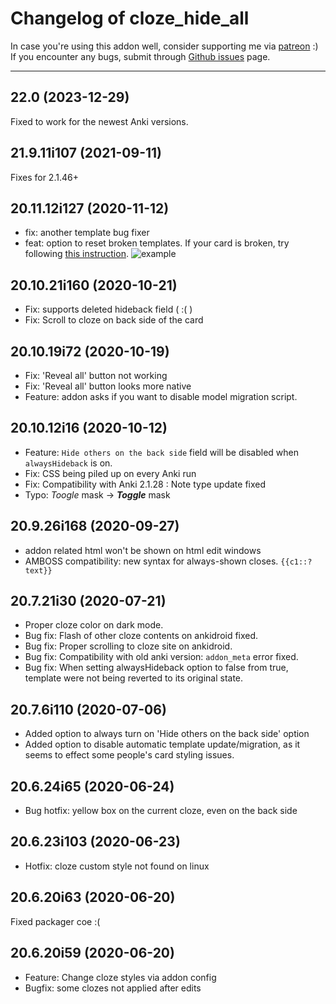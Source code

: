# Changelog of cloze_hide_all

In case you're using this addon well, consider supporting me via [patreon](https://www.patreon.com/trgk) :)
If you encounter any bugs, submit through [Github issues](https://github.com/trgkanki/remaining_time/issues) page.

-----

[comment]: # (DO NOT MODIFY. new changelog goes here)

## 22.0 (2023-12-29)

Fixed to work for the newest Anki versions.

## 21.9.11i107 (2021-09-11)

Fixes for 2.1.46+

## 20.11.12i127 (2020-11-12)

- fix: another template bug fixer
- feat: option to reset broken templates. If your card is broken, try following [this instruction](docs/bad_template/instruction.html).
  ![example](docs/bad_template/bad_example.png)

## 20.10.21i160 (2020-10-21)

- Fix: supports deleted hideback field ( :( )
- Fix: Scroll to cloze on back side of the card

## 20.10.19i72 (2020-10-19)

- Fix: 'Reveal all' button not working
- Fix: 'Reveal all' button looks more native
- Feature: addon asks if you want to disable model migration script.

## 20.10.12i16 (2020-10-12)

- Feature: `Hide others on the back side` field will be disabled when `alwaysHideback` is on.
- Fix: CSS being piled up on every Anki run
- Fix: Compatibility with Anki 2.1.28 : Note type update fixed
- Typo: *Toogle* mask →  ***Toggle*** mask

## 20.9.26i168 (2020-09-27)

- addon related html won't be shown on html edit windows
- AMBOSS compatibility: new syntax for always-shown closes. `{{c1::?text}}`

## 20.7.21i30 (2020-07-21)

- Proper cloze color on dark mode.
- Bug fix: Flash of other cloze contents on ankidroid fixed.
- Bug fix: Proper scrolling to cloze site on ankidroid.
- Bug fix: Compatibility with old anki version: `addon_meta` error fixed.
- Bug fix: When setting alwaysHideback option to false from true, template were not being
  reverted to its original state.

## 20.7.6i110 (2020-07-06)

- Added option to always turn on 'Hide others on the back side' option
- Added option to disable automatic template update/migration, as it seems to effect some people's card styling issues.

## 20.6.24i65 (2020-06-24)

- Bug hotfix: yellow box on the current cloze, even on the back side

## 20.6.23i103 (2020-06-23)

- Hotfix: cloze custom style not found on linux

## 20.6.20i63 (2020-06-20)

Fixed packager coe :(

## 20.6.20i59 (2020-06-20)

- Feature: Change cloze styles via addon config
- Bugfix: some clozes not applied after edits

